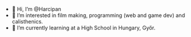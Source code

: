 - 👋 Hi, I’m @Harcipan
- 👀 I’m interested in film making, programming (web and game dev) and calisthenics.
- 🌱 I’m currently learning at a High School in Hungary, Győr.

<!---
Harcipan/Harcipan is a ✨ special ✨ repository because its `README.md` (this file) appears on your GitHub profile.
You can click the Preview link to take a look at your changes.
--->
